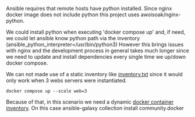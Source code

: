 Ansible requires that remote hosts have python installed.
Since nginx docker image does not include python this project uses awoisoak/nginx-python.


We could install python when executing 'docker compose up' and, if need, we could let ansible know python path via the inventory (ansible_python_interpreter=/usr/bin/python3)
However this brings issues with nginx and the development process in general takes much longer since we need to update and install dependencies every single time we up/down docker compose. 

We can not made use of a static inventory like [inventory.txt](https://github.com/awoisoak/devops-sandbox/blob/ansible/projects/ansible/inventory.txt) since it would only work when 3 webs servers were instantiated.

    docker compose up --scale web=3

Because of that, in this scenario we need a dynamic [docker container inventory](https://). On this case 
ansible-galaxy collection install community.docker